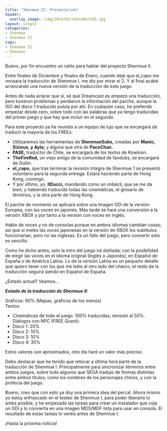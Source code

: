 ```yaml
---
title: "Shenmue II: Presentación"
header:
  overlay_image: /img/2014/01/Shen2Noti05.jpg
layout: single
categories:
- Shenmue
- Shenmue II
tags:
- Shenmue II
- Shenmue
---
```

Bueno, por fin encuentro un ratito para hablar del proyecto Shenmue II.

Entre finales de Diciembre y finales de Enero, cuando dejé que el_capo 
me revisara la traducción de Shenmue I, me dio por mirar el 2. Y al final 
acabé arrancando una nueva versión de la traducción de este juego.

Antes de nada aclarar que sí, sé que Dreamcast.es empezó una traducción, 
pero tuvieron problemas y perdieron la información del parche, aunque la 
ISO del disco 1 traducido pulula por ahí. En cualquier caso, he preferido 
empezar desde cero, sobre todo con las palabras que ya tengo traducidas del 
primer juego y que hay que incluir en el segundo.

Para este proyecto ya he reunido a un equipo de lujo que se encargará de 
traducir la mayoría de los FREEs:  
- Utilizaremos las herramientas de **ShenmueSubs,** creadas por **Manic, 
Sizious, y Ayla;** y alguna que otra de **PacoChan.**  
- **PASE,** traductor de Chile, se encargará de los textos de Kowloon.  
- **TheFireRed,** un viejo amigo de la comunidad de fandubs, se encargará de 
Guilin.  
- **el_capo,** que tras terminar la revisión íntegra de Shenmue 1 se presentó 
voluntario para la segunda entrega. Estará haciendo parte de Hong Kong, conmigo.  
- Y por último, yo, **IlDucci,** mandando como un imbécil, que se me da bien; 
y habiendo traducido todas las cinemáticas, el glosario de términos, y la otra 
parte de Hong Kong.

<!--more-->

El parche de momento se aplicará sobre una imagen GDi de la versión Europea, 
con las voces en japonés. Más tarde se hará una conversión a la versión XBOX 
y por tanto a la versión con voces en inglés.

Hablo de voces y no de consolas porque en ambos idiomas cambian cosas; así que 
si metes las voces japonesas en la versión de XBOX los subtítulos funcionarían, 
pero no las inglesas. Es un fallo del juego, pero convertir esto es sencillo.

Como he dicho antes, solo la intro del juego irá doblada; con la posibilidad de 
elegir las voces en el idioma original (Inglés o Japonés); en Español de España 
o de América Latina. Lo de la versión Latina es un pequeño detalle que quiero tener 
con los que me leéis al otro lado del charco, el resto de la traducción seguirá siendo 
en Español de España.

¿Estado actual? Veamos...

**_Estado de la traducción de Shenmue II:_**

Gráficos: 60% (Mapas, gráficos de los menús)  
Textos:  
- Cinemáticas de todo el juego: 100% traducidas; revisión al 50%.  
Diálogos con NPC (FREE Quest):  
- Disco 1: 20%  
- Disco 2: 10%  
- Disco 3: 10%  
- Disco 4: 35%

Estos valores son aproximados, otro día haré un valor más preciso.

Debo destacar que he tenido que retocar a última hora parte de la traducción de 
Shenmue I. Principalmente para sincronizar términos entre ambos juegos, sobre todo 
algunos que SEGA tradujo de formas distintas entre ambos títulos; como los nombres 
de los personajes chinos, y con la profecía del juego.

Bueno, creo que con esto ya doy una primera idea del percal. Ahora mismo yo estoy 
enfrascado en el testeo de Shenmue I, para poder liberarlo lo antes posible, y he 
empezado las tareas para crear un instalador que coja un GDi y lo convierta en una 
imagen MDS/MDF lista para usar en consola. El resultado de estas tareas lo veréis 
antes de Shenmue I.

¡Hasta la próxima noticia!
